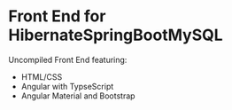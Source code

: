 # Front End for HibernateSpringBootMySQL
Uncompiled Front End featuring:
- HTML/CSS
- Angular with TypseScript
- Angular Material and Bootstrap
